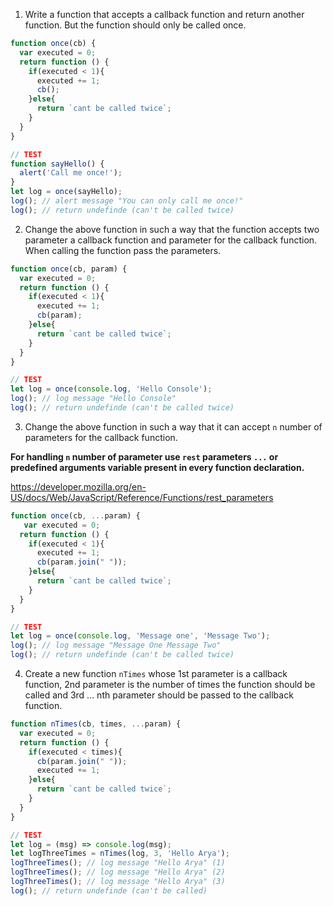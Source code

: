 1. Write a function that accepts a callback function and return another function. But the function should only be called once.

```js
function once(cb) {
  var executed = 0;
  return function () { 
    if(executed < 1){
      executed += 1;
      cb();
    }else{
      return `cant be called twice`;
    }
  }
}

// TEST
function sayHello() {
  alert('Call me once!');
}
let log = once(sayHello);
log(); // alert message "You can only call me once!"
log(); // return undefinde (can't be called twice)
```

2. Change the above function in such a way that the function accepts two parameter a callback function and parameter for the callback function. When calling the function pass the parameters.

```js
function once(cb, param) {
  var executed = 0;
  return function () { 
    if(executed < 1){
      executed += 1;
      cb(param);
    }else{
      return `cant be called twice`;
    }
  }
}

// TEST
let log = once(console.log, 'Hello Console');
log(); // log message "Hello Console"
log(); // return undefinde (can't be called twice)
```

3. Change the above function in such a way that it can accept `n` number of parameters for the callback function.

**For handling `n` number of parameter use `rest` parameters `...` or predefined arguments variable present in every function declaration.**

https://developer.mozilla.org/en-US/docs/Web/JavaScript/Reference/Functions/rest_parameters

```js
function once(cb, ...param) {
   var executed = 0;
  return function () { 
    if(executed < 1){
      executed += 1;
      cb(param.join(" "));
    }else{
      return `cant be called twice`;
    }
  }
}

// TEST
let log = once(console.log, 'Message one', 'Message Two');
log(); // log message "Message One Message Two"
log(); // return undefinde (can't be called twice)
```

4. Create a new function `nTimes` whose 1st parameter is a callback function, 2nd parameter is the number of times the function should be called and 3rd ... nth parameter should be passed to the callback function.

```js
function nTimes(cb, times, ...param) {
  var executed = 0;
  return function () { 
    if(executed < times){
      cb(param.join(" "));
      executed += 1;
    }else{
      return `cant be called twice`;
    }
  }
}

// TEST
let log = (msg) => console.log(msg);
let logThreeTimes = nTimes(log, 3, 'Hello Arya');
logThreeTimes(); // log message "Hello Arya" (1)
logThreeTimes(); // log message "Hello Arya" (2)
logThreeTimes(); // log message "Hello Arya" (3)
log(); // return undefinde (can't be called)
```

